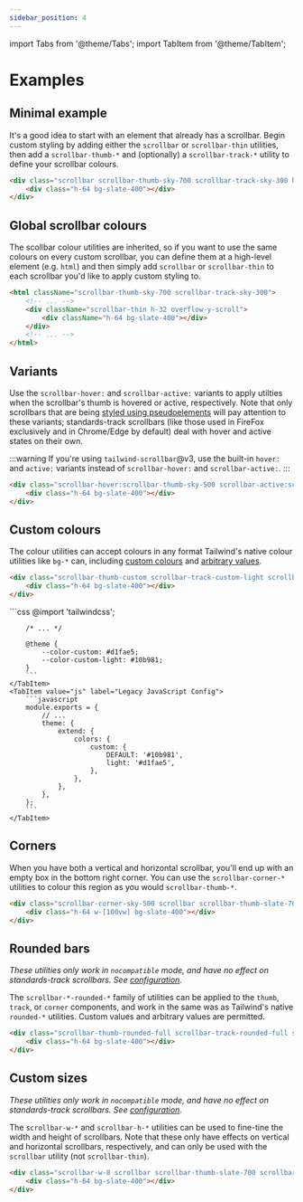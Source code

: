 ```yaml
---
sidebar_position: 4
---
```

import Tabs from '@theme/Tabs';
import TabItem from '@theme/TabItem';

# Examples

## Minimal example

It's a good idea to start with an element that already has a scrollbar. Begin custom styling by adding either the `scrollbar` or `scrollbar-thin` utilities, then add a `scrollbar-thumb-*` and (optionally) a `scrollbar-track-*` utility to define your scrollbar colours.

<div className="scrollbar scrollbar-thumb-sky-700 scrollbar-track-sky-300 h-32 overflow-y-scroll scrollbar-hover:scrollbar-thumb-sky-700 scrollbar-active:scrollbar-thumb-sky-700">
    <div className="h-64 bg-slate-400"></div>
</div>

```html
<div class="scrollbar scrollbar-thumb-sky-700 scrollbar-track-sky-300 h-32 overflow-y-scroll">
    <div class="h-64 bg-slate-400"></div>
</div>
```

## Global scrollbar colours

The scollbar colour utilities are inherited, so if you want to use the same colours on every custom scrollbar, you can define them at a high-level element (e.g. `html`) and then simply add `scrollbar` or `scrollbar-thin` to each scrollbar you'd like to apply custom styling to.

<div className="scrollbar-thumb-sky-700 scrollbar-track-sky-300 scrollbar-hover:scrollbar-thumb-sky-700 scrollbar-active:scrollbar-thumb-sky-700">
    <div className="scrollbar-thin h-32 overflow-y-scroll">
        <div className="h-64 bg-slate-400"></div>
    </div>
</div>

```html
<html className="scrollbar-thumb-sky-700 scrollbar-track-sky-300">
    <!-- ... -->
    <div className="scrollbar-thin h-32 overflow-y-scroll">
        <div className="h-64 bg-slate-400"></div>
    </div>
    <!-- ... -->
</html>
```

## Variants
Use the `scrollbar-hover:` and `scrollbar-active:` variants to apply utilties when the scrollbar's thumb is hovered or active, respectively. Note that only scrollbars that are being [styled using pseudoelements](/getting-started#preferred-strategy) will pay attention to these variants; standards-track scrollbars (like those used in FireFox exclusively and in Chrome/Edge by default) deal with hover and active states on their own.

:::warning
If you're using `tailwind-scrollbar`@v3, use the built-in `hover:` and `active:` variants instead of `scrollbar-hover:` and `scrollbar-active:`.
:::

<div className="scrollbar-hover:scrollbar-thumb-sky-500 scrollbar-active:scrollbar-thumb-sky-400 h-32 scrollbar scrollbar-thumb-slate-700 scrollbar-track-slate-300 overflow-y-scroll">
    <div className="h-64 bg-slate-400"></div>
</div>

```html
<div class="scrollbar-hover:scrollbar-thumb-sky-500 scrollbar-active:scrollbar-thumb-sky-400 h-32 scrollbar scrollbar-thumb-slate-700 scrollbar-track-slate-300 overflow-y-scroll">
    <div class="h-64 bg-slate-400"></div>
</div>
```

## Custom colours

The colour utilities can accept colours in any format Tailwind's native colour utilities like `bg-*` can, including [custom colours](https://tailwindcss.com/docs/colors#customizing-your-colors) and [arbitrary values](https://tailwindcss.com/docs/adding-custom-styles#using-arbitrary-values).

<div className="scrollbar-thumb-custom scrollbar-track-custom-light scrollbar-hover:scrollbar-thumb-[#059669] scrollbar-active:scrollbar-thumb-emerald-500/50 scrollbar h-32 overflow-y-scroll">
    <div className="h-64 bg-slate-400"></div>
</div>

```html
<div class="scrollbar-thumb-custom scrollbar-track-custom-light scrollbar-hover:scrollbar-thumb-[#059669] scrollbar-active:scrollbar-thumb-emerald-500/50 scrollbar h-32 overflow-y-scroll">
    <div class="h-64 bg-slate-400"></div>
</div>
```

<Tabs groupId="config">
    <TabItem value="css" label="New CSS Config" default>
        ```css
        @import 'tailwindcss';

        /* ... */

        @theme {
            --color-custom: #d1fae5;
            --color-custom-light: #10b981;
        }
        ```
    </TabItem>
    <TabItem value="js" label="Legacy JavaScript Config">
        ```javascript
        module.exports = {
            // ...
            theme: {
                extend: {
                    colors: {
                        custom: {
                            DEFAULT: '#10b981',
                            light: '#d1fae5',
                        },
                    },
                },
            },
        };
        ```
    </TabItem>
</Tabs>

## Corners

When you have both a vertical and horizontal scrollbar, you'll end up with an empty box in the bottom right corner. You can use the `scrollbar-corner-*` utilities to colour this region as you would `scrollbar-thumb-*`.

<div className="scrollbar-corner-sky-500 scrollbar scrollbar-thumb-slate-700 scrollbar-track-slate-300 h-32 overflow-scroll scrollbar-hover:scrollbar-thumb-slate-700 scrollbar-active:scrollbar-thumb-slate-700">
    <div className="h-64 w-[100vw] bg-slate-400"></div>
</div>

```html
<div class="scrollbar-corner-sky-500 scrollbar scrollbar-thumb-slate-700 scrollbar-track-slate-300 h-32 overflow-scroll">
    <div class="h-64 w-[100vw] bg-slate-400"></div>
</div>
```

## Rounded bars

*These utilities only work in `nocompatible` mode, and have no effect on standards-track scrollbars. See [configuration](/getting-started#configuration).*

The `scrollbar-*-rounded-*` family of utilities can be applied to the `thumb`, `track`, or `corner` components, and work in the same was as Tailwind's native `rounded-*` utilities. Custom values and arbitrary values are permitted.

<div className="scrollbar-thumb-rounded-full scrollbar-track-rounded-full scrollbar scrollbar-thumb-slate-700 scrollbar-track-slate-300 h-32 overflow-y-scroll scrollbar-hover:scrollbar-thumb-slate-700 scrollbar-active:scrollbar-thumb-slate-700">
    <div className="h-64 bg-slate-400"></div>
</div>

```html
<div class="scrollbar-thumb-rounded-full scrollbar-track-rounded-full scrollbar scrollbar-thumb-slate-700 scrollbar-track-slate-300 h-32 overflow-y-scroll">
    <div class="h-64 bg-slate-400"></div>
</div>
```

## Custom sizes

*These utilities only work in `nocompatible` mode, and have no effect on standards-track scrollbars. See [configuration](/getting-started#configuration).*

The `scrollbar-w-*` and `scrollbar-h-*` utilities can be used to fine-tine the width and height of scrollbars. Note that these only have effects on vertical and horizontal scrollbars, respectively, and can only be used with the `scrollbar` utility (not `scrollbar-thin`).

<div className="scrollbar-w-8 scrollbar scrollbar-thumb-slate-700 scrollbar-track-slate-300 h-32 overflow-y-scroll scrollbar-hover:scrollbar-thumb-slate-700 scrollbar-active:scrollbar-thumb-slate-700">
    <div className="h-64 bg-slate-400"></div>
</div>

```html
<div class="scrollbar-w-8 scrollbar scrollbar-thumb-slate-700 scrollbar-track-slate-300 h-32 overflow-y-scroll">
    <div class="h-64 bg-slate-400"></div>
</div>
```
